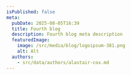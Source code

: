```yaml
---
isPublished: false
meta:
  pubDate: 2025-08-05T16:39
  title: Fourth blog
  description: Fourth blog meta description
  featuredImage:
    image: /src/media/blog/logoipsum-381.png
    alt: Alt
  authors:
    - src/data/authors/alastair-cox.md
---
```

